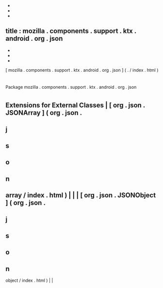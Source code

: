-
-
-
title
:
mozilla
.
components
.
support
.
ktx
.
android
.
org
.
json
-
-
-
-
[
mozilla
.
components
.
support
.
ktx
.
android
.
org
.
json
]
(
.
/
index
.
html
)
#
#
Package
mozilla
.
components
.
support
.
ktx
.
android
.
org
.
json
#
#
#
Extensions
for
External
Classes
|
[
org
.
json
.
JSONArray
]
(
org
.
json
.
-
j
-
s
-
o
-
n
-
array
/
index
.
html
)
|
|
|
[
org
.
json
.
JSONObject
]
(
org
.
json
.
-
j
-
s
-
o
-
n
-
object
/
index
.
html
)
|
|
